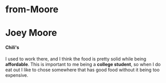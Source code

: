 # from-Moore
# Joey Moore
#### Chili's
I used to work there, and I think the food is pretty solid while being **affordable**. This is important to me being a **college student**, so when I do eat out I like to chose somewhere that has good food without it being too expensive.